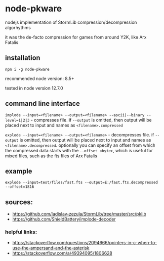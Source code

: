 # node-pkware

nodejs implementation of StormLib compression/decompression algorhythms

it was the de-facto compression for games from around Y2K, like Arx Fatalis

## installation

`npm i -g node-pkware`

recommended node version: 8.5+

tested in node version 12.7.0

## command line interface

`implode --input=<filename> --output=<filename> --ascii|--binary --level=1|2|3` - compresses file.
if `--output` is omitted, then output will be placed next to input and names as `<filename>.compressed`

`explode --input=<filename> --output=<filename>` - decompresses file. if `--output` is omitted, then
output will be placed next to input and names as `<filename>.decompressed`. optionally you can
specify an offset from which the compressed data starts with the `--offset <byte>`, which is useful
for mixed files, such as the fts files of Arx Fatalis

## example

`explode --input=test/files/fast.fts --output=E:/fast.fts.decompressed --offset=1816`

## sources:

* https://github.com/ladislav-zezula/StormLib/tree/master/src/pklib
* https://github.com/ShieldBattery/implode-decoder

### helpful links:

* https://stackoverflow.com/questions/2094666/pointers-in-c-when-to-use-the-ampersand-and-the-asterisk
* https://stackoverflow.com/a/49394095/1806628
